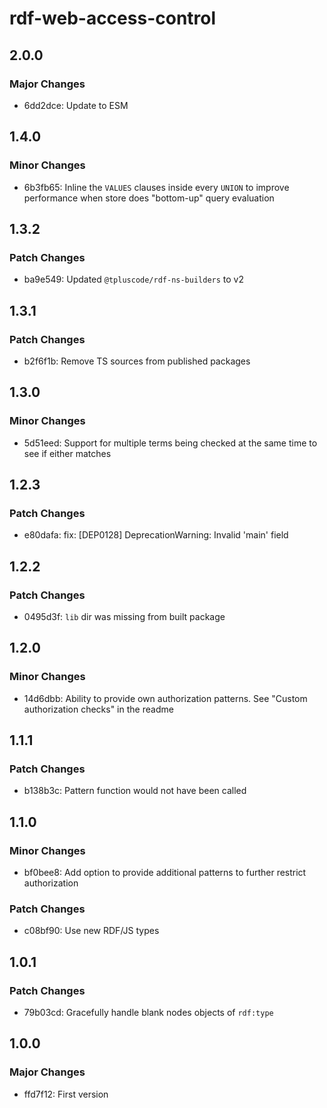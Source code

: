 # rdf-web-access-control

## 2.0.0

### Major Changes

- 6dd2dce: Update to ESM

## 1.4.0

### Minor Changes

- 6b3fb65: Inline the `VALUES` clauses inside every `UNION` to improve performance when store does "bottom-up" query evaluation

## 1.3.2

### Patch Changes

- ba9e549: Updated `@tpluscode/rdf-ns-builders` to v2

## 1.3.1

### Patch Changes

- b2f6f1b: Remove TS sources from published packages

## 1.3.0

### Minor Changes

- 5d51eed: Support for multiple terms being checked at the same time to see if either matches

## 1.2.3

### Patch Changes

- e80dafa: fix: [DEP0128] DeprecationWarning: Invalid 'main' field

## 1.2.2

### Patch Changes

- 0495d3f: `lib` dir was missing from built package

## 1.2.0

### Minor Changes

- 14d6dbb: Ability to provide own authorization patterns. See "Custom authorization checks" in the readme

## 1.1.1

### Patch Changes

- b138b3c: Pattern function would not have been called

## 1.1.0

### Minor Changes

- bf0bee8: Add option to provide additional patterns to further restrict authorization

### Patch Changes

- c08bf90: Use new RDF/JS types

## 1.0.1

### Patch Changes

- 79b03cd: Gracefully handle blank nodes objects of `rdf:type`

## 1.0.0

### Major Changes

- ffd7f12: First version
